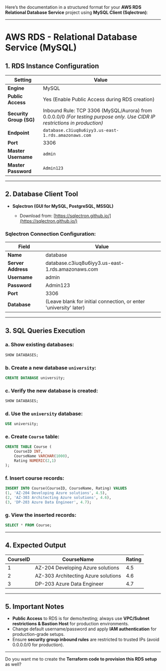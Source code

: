 Here’s the documentation in a structured format for your **AWS RDS Relational Database Service** project using **MySQL Client (Sqlectron)**:

---

# AWS RDS - Relational Database Service (MySQL)

## 1. **RDS Instance Configuration**

| Setting                 | Value                                                                                                                     |
| ----------------------- | ------------------------------------------------------------------------------------------------------------------------- |
| **Engine**              | MySQL                                                                                                                     |
| **Public Access**       | Yes (Enable Public Access during RDS creation)                                                                            |
| **Security Group (SG)** | Inbound Rule: TCP 3306 (MySQL/Aurora) from 0.0.0.0/0 *(For testing purpose only. Use CIDR IP restrictions in production)* |
| **Endpoint**            | `database.c3iuq8u6iyy3.us-east-1.rds.amazonaws.com`                                                                       |
| **Port**                | 3306                                                                                                                      |
| **Master Username**     | `admin`                                                                                                                   |
| **Master Password**     | `Admin123`                                                                                                                |

---

## 2. **Database Client Tool**

* **Sqlectron (GUI for MySQL, PostgreSQL, MSSQL)**

  * Download from: [https://sqlectron.github.io/](https://sqlectron.github.io/)

### Sqlectron Connection Configuration:

| Field              | Value                                                             |
| ------------------ | ----------------------------------------------------------------- |
| **Name**           | database                                                          |
| **Server Address** | database.c3iuq8u6iyy3.us-east-1.rds.amazonaws.com                 |
| **Username**       | admin                                                             |
| **Password**       | Admin123                                                          |
| **Port**           | 3306                                                              |
| **Database**       | (Leave blank for initial connection, or enter 'university' later) |

---

## 3. **SQL Queries Execution**

### a. Show existing databases:

```sql
SHOW DATABASES;
```

### b. Create a new database `university`:

```sql
CREATE DATABASE university;
```

### c. Verify the new database is created:

```sql
SHOW DATABASES;
```

### d. Use the `university` database:

```sql
USE university;
```

### e. Create `Course` table:

```sql
CREATE TABLE Course (
    CourseID INT,
    CourseName VARCHAR(1000),
    Rating NUMERIC(2,1)
);
```

### f. Insert course records:

```sql
INSERT INTO Course(CourseID, CourseName, Rating) VALUES
(1, 'AZ-204 Developing Azure solutions', 4.5),
(2, 'AZ-303 Architecting Azure solutions', 4.6),
(3, 'DP-203 Azure Data Engineer', 4.7);
```

### g. View the inserted records:

```sql
SELECT * FROM Course;
```

---

## 4. **Expected Output**

| CourseID | CourseName                          | Rating |
| -------- | ----------------------------------- | ------ |
| 1        | AZ-204 Developing Azure solutions   | 4.5    |
| 2        | AZ-303 Architecting Azure solutions | 4.6    |
| 3        | DP-203 Azure Data Engineer          | 4.7    |

---

## 5. **Important Notes**

* **Public Access** to RDS is for demo/testing; always use **VPC/Subnet restrictions & Bastion Host** for production environments.
* Change default username/password and apply **IAM authentication** for production-grade setups.
* Ensure **security group inbound rules** are restricted to trusted IPs (avoid 0.0.0.0/0 for production).

---

Do you want me to create the **Terraform code to provision this RDS setup** as well?
